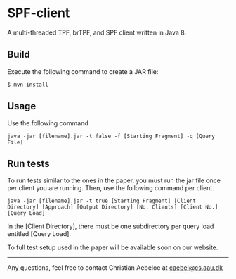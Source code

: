 # SPF-client
A multi-threaded TPF, brTPF, and SPF client written in Java 8.

## Build
Execute the following command to create a JAR file:
```
$ mvn install
```

## Usage
Use the following command
```
java -jar [filename].jar -t false -f [Starting Fragment] -q [Query File]
```

## Run tests
To run tests similar to the ones in the paper, you must run the jar file once per client you are running. Then, use the following command per client.
```
java -jar [filename].jar -t true [Starting Fragment] [Client Directory] [Approach] [Output Directory] [No. Clients] [Client No.] [Query Load]
```

In the [Client Directory], there must be one subdirectory per query load entitled [Query Load].

To full test setup used in the paper will be available soon on our website.

---   
Any questions, feel free to contact Christian Aebeloe at caebel@cs.aau.dk
